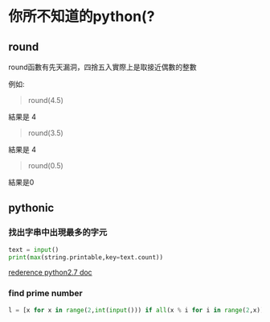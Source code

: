 
# 你所不知道的python(?

## round

round函數有先天漏洞，四捨五入實際上是取接近偶數的整數

例如:

> round(4.5)

結果是 4

> round(3.5)

結果是 4

> round(0.5)

結果是0

## pythonic

### 找出字串中出現最多的字元

```python
text = input()
print(max(string.printable,key=text.count))
```

[rederence python2.7 doc](https://docs.python.org/2/library/string.html)

### find prime number

```python
l = [x for x in range(2,int(input())) if all(x % i for i in range(2,x))]
```
